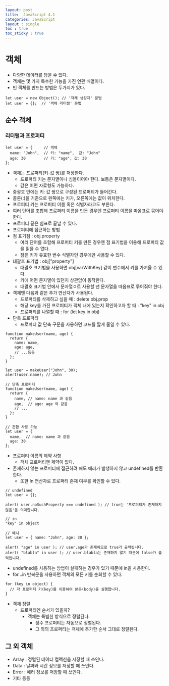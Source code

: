 ```yaml
---
layout: post
title:  JavaScript 4.1
categories: JavaScript
layout : single
toc : true 
toc_sticky : true
---
```


# 객체

- 다양한 데이터를 담을 수 있다.
- 객체는 몇 가지 특수한 기능을 가진 연관 배열이다.
- 빈 객체를 만드는 방법은 두가지가 있다.

```
let user = new Object(); // '객체 생성자' 문법
let user = {};  // '객체 리터럴' 문법
```



## 순수 객체

### 리터럴과 프로퍼티

```
let user = {     // 객체
  name: "John",  // 키: "name",  값: "John"
  age: 30        // 키: "age", 값: 30
};
```

- 객체는 프로퍼티(키-값 쌍)를 저장한다.
  - 프로퍼티 키는 문자열이나 심볼이어야 한다. 보통은 문자열이다.
  - 값은 어떤 자료형도 가능하다.
- 중괄호 안에는 키: 값 쌍으로 구성된 프로퍼티가 들어간다.
- 콜론(:)을 기준으로 왼쪽에는 키가, 오른쪽에는 값이 위치한다.
- 프로퍼티 키는 프로퍼티 이름 혹은 식별자라고도 부른다.
- 여러 단어를 조합해 프로퍼티 이름을 만든 경우엔 프로퍼티 이름을 따옴표로 묶어야 한다.
- 프로퍼티 끝은 쉼표로 끝날 수 있다.
-  프로퍼티에 접근하는 방법
  - 점 표기점 : obj.property
    - 여러 단어를 조합해 프로퍼티 키를 만든 경우엔 점 표기법을 이용해 프로퍼티 값을 읽을 수 없다.
    - 점은 키가 유효한 변수 식별자인 경우에만 사용할 수 있다.
  - 대괄호 표기법 : obj["property"]
    - 대괄호 표기법을 사용하면 obj[varWithKey] 같이 변수에서 키를 가져올 수 있다.
    - 키에 어떤 문자열이 있던지 상관없이 동작한다.
    - 대괄호 표기법 안에서 문자열ㅇ르 사용할 땐 문자열을 따옴표로 묶어줘야 한다.
- 객체엔 다음과 같은 추가 연산자가 사용된다.
  - 프로퍼티를 삭제하고 싶을 때 : delete obj.prop
  - 해당 key를 가진 프로퍼티가 객체 내에 있는지 확인하고자 할 때 : "key" in obj
  - 프로퍼티를 나열할 때 : for (let key in obj)
- 단축 프로퍼티
  - 프로퍼티 값 단축 구문을 사용하면 코드를 짧게 줄일 수 있다.

```
function makeUser(name, age) {
  return {
    name: name,
    age: age,
    // ...등등
  };
}

let user = makeUser("John", 30);
alert(user.name); // John

// 단축 프로퍼티
function makeUser(name, age) {
  return {
    name, // name: name 과 같음
    age,  // age: age 와 같음
    // ...
  };
}

// 혼합 사용 가능
let user = {
  name,  // name: name 과 같음
  age: 30
};
```

- 프로퍼티 이름의 제약 사항
  - 객체 프로퍼티엔 제약이 없다.
- 존재하지 않는 프로퍼티에 접근하려 해도 에러가 발생하지 않고 undefined를 반환한다.
  - 또한 In 연산자로 프로퍼티 존재 여부를 확인할 수 있다.

```
// undefined
let user = {};

alert( user.noSuchProperty === undefined ); // true는 '프로퍼티가 존재하지 않음'을 의미합니다.

// in
"key" in object

// 예시
let user = { name: "John", age: 30 };

alert( "age" in user ); // user.age가 존재하므로 true가 출력됩니다.
alert( "blabla" in user ); // user.blabla는 존재하지 않기 때문에 false가 출력됩니다.
```

- undefined를 사용하는 방법이 실패하는 경우가 있기 때문에 in을 사용한다.
- for...in 반복문을 사용하면 객체의 모든 키를 순회할 수 있다.

```
for (key in object) {
  // 각 프로퍼티 키(key)를 이용하여 본문(body)을 실행합니다.
}
```

- 객체 정렬
  - 프로퍼티엔 순서가 있을까?
    - 객체는 특별한 방식으로 정렬된다.
      - 정수 프로퍼티는 자동으로 정렬된다.
      - 그 외의 프로퍼티는 객체에 추가한 순서 그대로 정렬된다.



## 그 외 객체

- Array : 정렬된 데이터 컬렉션을 저장할 때 쓰인다.
- Data : 날짜와 시간 정보를 저장할 때 쓰인다.
- Error : 에러 정보를 저장할 때 쓰인다.
- 기타 등등

